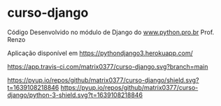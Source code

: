 # curso-django

Código Desenvolvido no módulo de Django do www.python.pro.br
Prof. Renzo 

Aplicação disponível em https://pythondjango3.herokuapp.com/

https://app.travis-ci.com/matrix0377/curso-django.svg?branch=main

https://pyup.io/repos/github/matrix0377/curso-django/shield.svg?t=1639108218846
https://pyup.io/repos/github/matrix0377/curso-django/python-3-shield.svg?t=1639108218846



